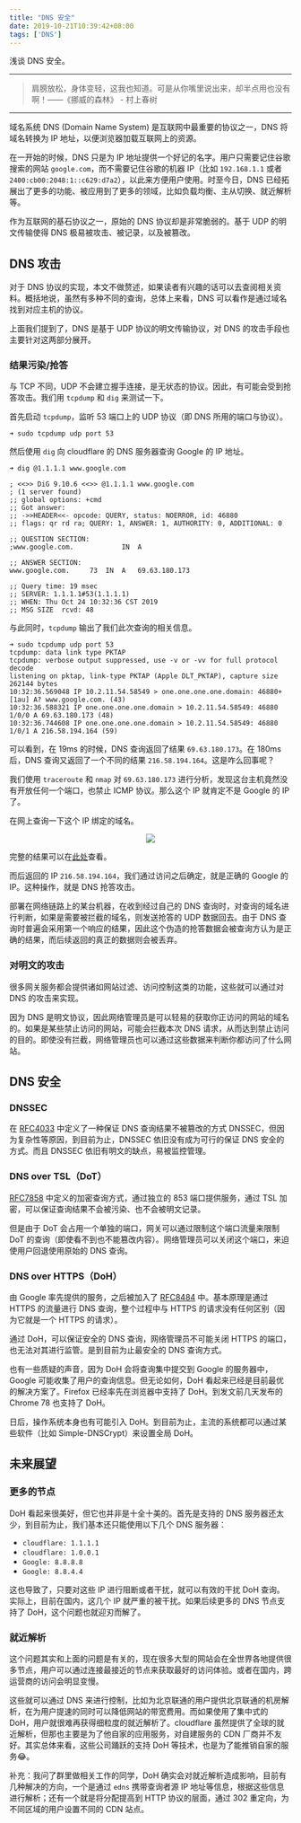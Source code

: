 ```yaml
---
title: "DNS 安全"
date: 2019-10-21T10:39:42+08:00
tags: ['DNS']
---
```


浅谈 DNS 安全。

<!--more-->

---

> 肩膀放松，身体变轻，这我也知道。可是从你嘴里说出来，却半点用也没有啊！——《挪威的森林》 - 村上春树

---

域名系统 DNS (Domain Name System) 是互联网中最重要的协议之一，DNS 将域名转换为 IP 地址，以便浏览器加载互联网上的资源。

在一开始的时候，DNS 只是为 IP 地址提供一个好记的名字。用户只需要记住谷歌搜索的网站 `google.com`，而不需要记住谷歌的机器 IP（比如 `192.168.1.1` 或者 `2400:cb00:2048:1::c629:d7a2`），以此来方便用户使用。时至今日，DNS 已经拓展出了更多的功能、被应用到了更多的领域，比如负载均衡、主从切换、就近解析等。

作为互联网的基石协议之一，原始的 DNS 协议却是非常脆弱的。基于 UDP 的明文传输使得 DNS 极易被攻击、被记录，以及被篡改。

## DNS 攻击

对于 DNS 协议的实现，本文不做赘述，如果读者有兴趣的话可以去查阅相关资料。概括地说，虽然有多种不同的查询，总体上来看，DNS 可以看作是通过域名找到对应主机的协议。

上面我们提到了，DNS 是基于 UDP 协议的明文传输协议，对 DNS 的攻击手段也主要针对这两部分展开。

### 结果污染/抢答

与 TCP 不同，UDP 不会建立握手连接，是无状态的协议。因此，有可能会受到抢答攻击。我们用 `tcpdump` 和 `dig` 来测试一下。

首先启动 `tcpdump`，监听 53 端口上的 UDP 协议（即 DNS 所用的端口与协议）。

```
➜ sudo tcpdump udp port 53
```

然后使用 `dig` 向 cloudflare 的 DNS 服务器查询 Google 的 IP 地址。

```
➜ dig @1.1.1.1 www.google.com

; <<>> DiG 9.10.6 <<>> @1.1.1.1 www.google.com
; (1 server found)
;; global options: +cmd
;; Got answer:
;; ->>HEADER<<- opcode: QUERY, status: NOERROR, id: 46880
;; flags: qr rd ra; QUERY: 1, ANSWER: 1, AUTHORITY: 0, ADDITIONAL: 0

;; QUESTION SECTION:
;www.google.com.			IN	A

;; ANSWER SECTION:
www.google.com.		73	IN	A	69.63.180.173

;; Query time: 19 msec
;; SERVER: 1.1.1.1#53(1.1.1.1)
;; WHEN: Thu Oct 24 10:32:36 CST 2019
;; MSG SIZE  rcvd: 48
```

与此同时，`tcpdump` 输出了我们此次查询的相关信息。

```
➜ sudo tcpdump udp port 53
tcpdump: data link type PKTAP
tcpdump: verbose output suppressed, use -v or -vv for full protocol decode
listening on pktap, link-type PKTAP (Apple DLT_PKTAP), capture size 262144 bytes
10:32:36.569048 IP 10.2.11.54.58549 > one.one.one.one.domain: 46880+ [1au] A? www.google.com. (43)
10:32:36.588321 IP one.one.one.one.domain > 10.2.11.54.58549: 46880 1/0/0 A 69.63.180.173 (48)
10:32:36.744608 IP one.one.one.one.domain > 10.2.11.54.58549: 46880 1/0/1 A 216.58.194.164 (59)
```

可以看到，在 19ms 的时候，DNS 查询返回了结果 `69.63.180.173`。在 180ms 后，DNS 查询又返回了一个不同的结果 `216.58.194.164`。这是咋么回事呢？

我们使用 `traceroute` 和 `nmap` 对 `69.63.180.173` 进行分析，发现这台主机竟然没有开放任何一个端口，也禁止 ICMP 协议。那么这个 IP 就肯定不是 Google 的 IP 了。

在网上查询一下这个 IP 绑定的域名。

<div style="text-align:center">
<img src="/images/dns-security/ip138.png">
</div>

完整的结果可以在[此处](https://site.ip138.com/69.63.180.173/)查看。

而后返回的 IP `216.58.194.164`，我们通过访问之后确定，就是正确的 Google 的 IP。这种操作，就是 DNS 抢答攻击。

部署在网络链路上的某台机器，在收到经过自己的 DNS 查询时，对查询的域名进行判断，如果是需要被拦截的域名，则发送抢答的 UDP 数据回去。由于 DNS 查询时普遍会采用第一个响应的结果，因此这个伪造的抢答数据会被查询方认为是正确的结果，而后续返回的真正的数据则会被丢弃。

### 对明文的攻击

很多网关服务都会提供诸如网站过滤、访问控制这类的功能，这些就可以通过对 DNS 的攻击来实现。

因为 DNS 是明文协议，因此网络管理员是可以轻易的获取你正访问的网站的域名的。如果是某些禁止访问的网站，可能会拦截本次 DNS 请求，从而达到禁止访问的目的。即使没有拦截，网络管理员也可以通过这些数据来判断你都访问了什么网站。

## DNS 安全

### DNSSEC

在 [RFC4033](https://tools.ietf.org/html/rfc4033) 中定义了一种保证 DNS 查询结果不被篡改的方式 DNSSEC，但因为复杂性等原因，到目前为止，DNSSEC 依旧没有成为可行的保证 DNS 安全的方式。而且 DNSSEC 依旧有明文的缺点，易被监控管理。

### DNS over TSL（DoT）

[RFC7858](https://tools.ietf.org/html/rfc7858) 中定义的加密查询方式，通过独立的 853 端口提供服务，通过 TSL 加密，可以保证查询结果不会被污染、也不会被明文记录。

但是由于 DoT 会占用一个单独的端口，网关可以通过限制这个端口流量来限制 DoT 的查询（即使看不到也不能篡改内容）。网络管理员可以关闭这个端口，来迫使用户回退使用原始的 DNS 查询。

### DNS over HTTPS（DoH）

由 Google 率先提供的服务，之后被加入了 [RFC8484](https://tools.ietf.org/html/rfc8484) 中。基本原理是通过 HTTPS 的流量进行 DNS 查询，整个过程中与 HTTPS 的请求没有任何区别（因为它就是一个 HTTPS 的请求）。

通过 DoH，可以保证安全的 DNS 查询，网络管理员不可能关闭 HTTPS 的端口，也无法对其进行监管。是到目前为止最安全的 DNS 查询方式。

也有一些质疑的声音，因为 DoH 会将查询集中提交到 Google 的服务器中，Google 可能收集了用户的查询信息。但无论如何，DoH 看起来已经是目前最优的解决方案了。Firefox 已经率先在浏览器中支持了 DoH。到发文前几天发布的 Chrome 78 也支持了 DoH。

日后，操作系统本身也有可能引入 DoH。到目前为止，主流的系统都可以通过某些软件（比如 Simple-DNSCrypt）来设置全局 DoH。

## 未来展望

### 更多的节点

DoH 看起来很美好，但它也并非是十全十美的。首先是支持的 DNS 服务器还太少，到目前为止，我们基本还只能使用以下几个 DNS 服务器：

- `cloudflare: 1.1.1.1`
- `cloudflare: 1.0.0.1`
- `Google: 8.8.8.8`
- `Google: 8.8.4.4`

这也导致了，只要对这些 IP 进行阻断或者干扰，就可以有效的干扰 DoH 查询。实际上，目前在国内，这几个 IP 就严重的被干扰。如果后续更多的 DNS 节点支持了 DoH，这个问题也就迎刃而解了。

### 就近解析

这个问题其实和上面的问题是有关的，现在很多大型的网站会在全世界各地提供很多节点，用户可以通过连接最接近的节点来获取最好的访问体验。或者在国内，跨运营商的访问会明显变慢。

这些就可以通过 DNS 来进行控制，比如为北京联通的用户提供北京联通的机房解析，在为用户提速的同时可以降低网站的带宽费用。而如果使用了集中式的 DoH，用户就很难再获得细粒度的就近解析了。cloudflare 虽然提供了全球的就近解析，但那也主要是为了他自家的应用服务，对自建服务的 CDN 厂商并不友好。其实总体来看，这些公司踊跃的支持 DoH 等技术，也是为了能推销自家的服务😂。

补充：我问了群里做相关工作的同学，DoH 确实会对就近解析造成影响，目前有几种解决的方向，一个是通过 `edns` 携带查询者源 IP 地址等信息，根据这些信息进行解析；还有一个就是将分配提高到 HTTP 协议的层面，通过 302 重定向，为不同区域的用户设置不同的 CDN 站点。
